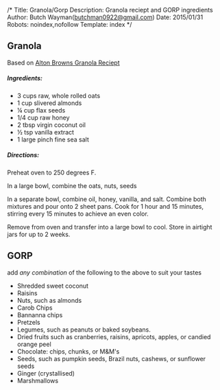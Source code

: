 /*
Title: Granola/Gorp
Description: Granola reciept and GORP ingredients
Author: Butch Wayman(butchman0922@gmail.com)
Date: 2015/01/31
Robots: noindex,nofollow
Template: index
*/

## Granola 

Based on [Alton Browns Granola Reciept](http://www.foodnetwork.com/recipes/alton-brown/granola-recipe.html)

##### Ingredients:

+ 3 cups raw, whole rolled oats
+ 1 cup slivered almonds
+ ¼ cup flax seeds
+ 1/4 cup raw honey
+ 2 tbsp virgin coconut oil
+ ½ tsp vanilla extract
+ 1 large pinch fine sea salt

##### Directions:

Preheat oven to 250 degrees F.

In a large bowl, combine the oats, nuts, seeds

In a separate bowl, combine oil, honey, vanilla, and salt. Combine both mixtures and pour onto 2 sheet pans. Cook for 1 hour and 15 minutes, stirring every 15 minutes to achieve an even color.

Remove from oven and transfer into a large bowl to cool.  Store in airtight jars for up to 2 weeks.


## GORP

add _any combination_ of the following to the above to suit your tastes

+ Shredded sweet coconut
+ Raisins
+ Nuts, such as almonds
+ Carob Chips
+ Bannanna chips
+ Pretzels
+ Legumes, such as peanuts or baked soybeans.
+ Dried fruits such as cranberries, raisins, apricots, apples, or candied orange peel      
+ Chocolate: chips, chunks, or M&M's
+ Seeds, such as pumpkin seeds, Brazil nuts, cashews, or sunflower seeds
+ Ginger (crystallised)
+ Marshmallows

